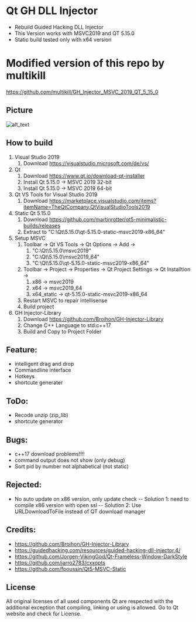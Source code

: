 # Qt GH DLL Injector
- Rebuild Guided Hacking DLL Injector
- This Version works with MSVC2019 and QT 5.15.0
- Static build tested only with x64 version

# Modified version of this repo by multikill
https://github.com/multikill/GH_Injector_MSVC_2019_QT_5_15_0

## Picture
![alt_text](QT_GH_Injector/gh_resource/Injector_v4.png)

## How to build
1. Visual Studio 2019
	1. Download https://visualstudio.microsoft.com/de/vs/
2. Qt
	1. Download https://www.qt.io/download-qt-installer
	1. Install Qt 5.15.0 -> MSVC 2019 32-bit
	2. Install Qt 5.15.0 -> MSVC 2019 64-bit
3. Qt VS Tools for Visual Studio 2019
	1. Download https://marketplace.visualstudio.com/items?itemName=TheQtCompany.QtVisualStudioTools2019
4. Static Qt 5.15.0
	1. Download https://github.com/martinrotter/qt5-minimalistic-builds/releases
	2. Extract to "C:\Qt\5.15.0\qt-5.15.0-static-msvc2019-x86_64"
5. Setup MSVC
	1. Toolbar -> Qt VS Tools -> Qt Options -> Add ->
		1. "C:\Qt\5.15.0\msvc2019"
		2. "C:\Qt\5.15.0\msvc2019_64"
		3. "C:\Qt\5.15.0\qt-5.15.0-static-msvc2019-x86_64"
	2. Toolbar -> Project -> Properties -> Qt Project Settings -> Qt Installtion -> 
		1. x86 -> msvc2019
		2. x64 -> msvc2019_64
		3. x64_static -> qt-5.15.0-static-msvc2019-x86_64
	3. Restart MSVC to repair intellisense
	4. Build project
6. GH Injector-Library
	1. Download https://github.com/Broihon/GH-Injector-Library
	2. Change C++ Language to std:c++17
	3. Build and Copy to Project Folder

## Feature:
- intelligent drag and drop
- Commandline interface
- Hotkeys
- shortcute generater

## ToDo:
- Recode unzip (zip_lib)
- shortcute generator

## Bugs:
- c++17 download problems!!!!
- command output does not show (only debug)
- Sort pid by number not alphabetical (not static)

## Rejected:
- No auto update on x86 version, only update check 
-- Solution 1: need to compile x86 version with open ssl 
-- Solution 2: Use URLDownloadToFile instead of QT download manager


## Credits:
- https://github.com/Broihon/GH-Injector-Library
- https://guidedhacking.com/resources/guided-hacking-dll-injector.4/
- https://github.com/Jorgen-VikingGod/Qt-Frameless-Window-DarkStyle
- https://github.com/jarro2783/cxxopts
- https://github.com/fpoussin/Qt5-MSVC-Static

## License
All original licenses of all used components Qt are respected with the additional exception that compiling, linking or using is allowed. Go to Qt website and check for License.

